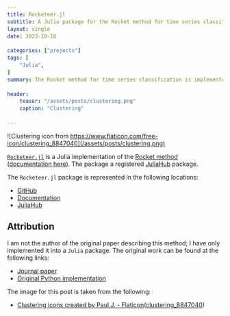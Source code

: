 ```yaml
---
title: Rocketeer.jl
subtitle: A Julia package for the Rocket method for time series classification.
layout: single
date: 2023-10-18

categories: ["projects"]
tags: [
    "Julia",
]
summary: The Rocket method for time series classification is implemented as a Julia package.

header:
    teaser: "/assets/posts/clustering.png"
    caption: "Clustering"

---
```


![Clustering icon from https://www.flaticon.com/free-icon/clustering_8847040](/assets/posts/clustering.png)

[`Rocketeer.jl`](https://github.com/AP6YC/Rocketeer.jl) is a Julia implementation of the [Rocket method](https://link.springer.com/article/10.1007/s10618-020-00701-z) ([documentation here](https://ap6yc.github.io/Rocketeer.jl/dev/)).
The package a registered [JuliaHub](https://juliahub.com/ui/Packages/Rocketeer) package.

The `Rocketeer.jl` package is represented in the following locations:

- [GitHub](https://github.com/AP6YC/Rocketeer.jl)
- [Documentation](https://ap6yc.github.io/Rocketeer.jl/dev/)
- [JuliaHub](https://juliahub.com/ui/Packages/Rocketeer)

## Attribution

I am not the author of the original paper describing this method; I have only implemented it into a `Julia` package.
The original work can be found at the following links:

- [Journal paper](https://link.springer.com/article/10.1007/s10618-020-00701-z)
- [Original Python implementation](https://github.com/angus924/rocket)

The image for this post is taken from the following:

- [Clustering icons created by Paul J. - Flaticon](https://www.flaticon.com/free-icons/clustering)([clustering_8847040](https://www.flaticon.com/free-icon/clustering_8847040))
